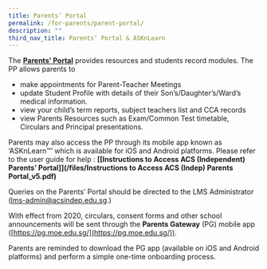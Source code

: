```yaml
---
title: Parents’ Portal
permalink: /for-parents/parent-portal/
description: ""
third_nav_title: Parents’ Portal & ASKnLearn
---
```

The [**Parents’ Portal**](https://lms.acsindep.edu.sg/ACSIndep/login.aspx) provides resources and students record modules. The PP allows parents to

*   make appointments for Parent-Teacher Meetings
*   update Student Profile with details of their Son’s/Daughter’s/Ward’s medical information.
*   view your child’s term reports, subject teachers list and CCA records
*   view Parents Resources such as Exam/Common Test timetable, Circulars and Principal presentations.

Parents may also access the PP through its mobile app known as ‘ASKnLearn™’ which is available for iOS and Android platforms. Please refer to the user guide for help : **[\[Instructions to Access ACS (Independent) Parents’ Portal\]](/files/Instructions to Access ACS (Indep) Parents Portal_v5.pdf)**

Queries on the Parents’ Portal should be directed to the LMS Administrator ([lms-admin@acsindep.edu.sg](mailto:lms-admin@acsindep.edu.sg).)

With effect from 2020, circulars, consent forms and other school announcements will be sent through the **Parents Gateway** (PG) mobile app ([https://pg.moe.edu.sg/](https://pg.moe.edu.sg/)).

Parents are reminded to download the PG app (available on iOS and Android platforms) and perform a simple one-time onboarding process.